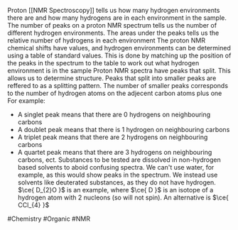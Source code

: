 Proton [[NMR Spectroscopy]] tells us how many hydrogen environments there are and how many hydrogens are in each environment in the sample. The number of peaks on a proton NMR spectrum tells us the number of different hydrogen environments. The areas under the peaks tells us the relative number of hydrogens in each environment
The proton NMR chemical shifts have values, and hydrogen environments can be determined using a table of standard values. This is done by matching up the position of the peaks in the spectrum to the table to work out what hydrogen environment is in the sample
Proton NMR spectra have peaks that split. This allows us to determine structure. Peaks that split into smaller peaks are reffered to as a splitting pattern. The number of smaller peaks corresponds to the number of hydrogen atoms on the adjecent carbon atoms plus one
For example:
- A singlet peak means that there are 0 hydrogens on neighbouring carbons
- A doublet peak means that there is 1 hydrogen on neighbouring carbons
- A triplet peak means that there are 2 hydrogens on neighbouring carbons
- A quartet peak means that there are 3 hydrogens on neighbouring carbons, ect.
Substances to be tested are dissolved in non-hydrogen based solvents to aboid confusing spectra. We can't use water, for example, as this would show peaks in the spectrum. We instead use solvents like deuterated substances, as they do not have hydrogen. $\ce{ D_{2}O }$ is an example, where $\ce{ D }$ is an isotope of a hydrogen atom with 2 nucleons (so will not spin). An alternative is $\ce{ CCl_{4} }$

#Chemistry #Organic #NMR 